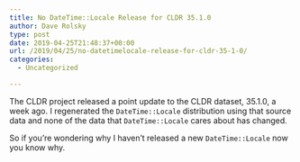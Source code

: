 ```yaml
---
title: No DateTime::Locale Release for CLDR 35.1.0
author: Dave Rolsky
type: post
date: 2019-04-25T21:48:37+00:00
url: /2019/04/25/no-datetimelocale-release-for-cldr-35-1-0/
categories:
  - Uncategorized

---
```

The CLDR project released a point update to the CLDR dataset, 35.1.0, a week ago. I regenerated the `DateTime::Locale` distribution using that source data and none of the data that `DateTime::Locale` cares about has changed.

So if you&#8217;re wondering why I haven&#8217;t released a new `DateTime::Locale` now you know why.